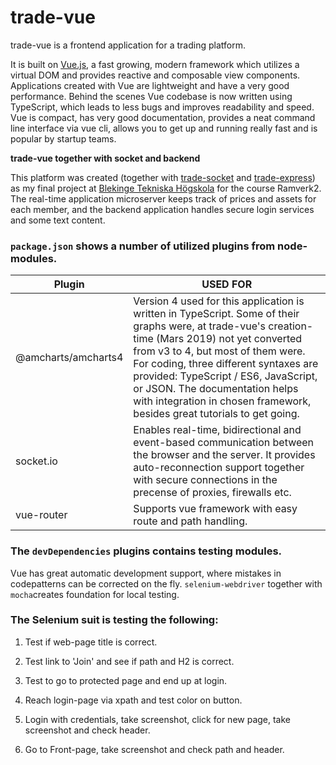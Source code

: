 # trade-vue

trade-vue is a frontend application for a trading platform.

It is built on [Vue.js](https://cli.vuejs.org/), a fast growing, modern framework which utilizes a virtual DOM and provides reactive and composable view components. Applications created with Vue are lightweight and have a very good performance. Behind the scenes Vue codebase is now written using TypeScript, which leads to less bugs and improves readability and speed. Vue is compact, has very good documentation, provides a neat command line interface via vue cli, allows you to get up and running really fast and is popular by startup teams.

**trade-vue together with socket and backend**

This platform was created (together with [trade-socket](https://github.com/guni12/trade-socket) and [trade-express](https://github.com/guni12/trade-express)) as my final project at [Blekinge Tekniska Högskola](https://www.bth.se/eng/) for the course Ramverk2. The real-time application microserver keeps track of prices and assets for each member, and the backend application handles secure login services and some text content.

### **`package.json`** shows a number of utilized plugins from node-modules.

| Plugin | USED FOR |
| ------ | ------ |
| @amcharts/amcharts4 | Version 4 used for this application is written in TypeScript. Some of their graphs were, at trade-vue's creation-time (Mars 2019) not yet converted from v3 to 4, but most of them were. For coding, three different syntaxes are provided: TypeScript / ES6, JavaScript, or JSON. The documentation helps with integration in chosen framework, besides great tutorials to get going. |
| socket.io | Enables real-time, bidirectional and event-based communication between the browser and the server. It provides auto-reconnection support together with secure connections in the precense of proxies, firewalls etc. |
| vue-router | Supports vue framework with easy route and path handling. |

### The **`devDependencies`** plugins contains testing modules.

Vue has great automatic development support, where mistakes in codepatterns can be corrected on the fly. `selenium-webdriver` together with `mocha`creates foundation for local testing.

### The Selenium suit is testing the following:

1. Test if web-page title is correct.

2. Test link to 'Join' and see if path and H2 is correct.

3. Test to go to protected page and end up at login.

4. Reach login-page via xpath and test color on button.

5. Login with credentials, take screenshot, click for new page, take screenshot and check header.

6. Go to Front-page, take screenshot and check path and header.
